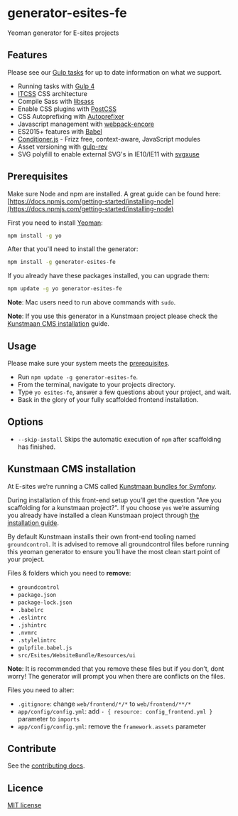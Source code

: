 # generator-esites-fe
Yeoman generator for E-sites projects

## Features
Please see our [Gulp tasks](https://github.com/e-sites/generator-esites-fe/tree/master/app/templates/_tasks) for up to date information on what we support.

- Running tasks with [Gulp 4](https://github.com/gulpjs/gulp)
- [ITCSS](https://www.creativebloq.com/web-design/manage-large-css-projects-itcss-101517528) CSS architecture
- Compile Sass with [libsass](http://libsass.org)
- Enable CSS plugins with [PostCSS](http://postcss.org/)
- CSS Autoprefixing with [Autoprefixer](https://github.com/postcss/autoprefixer)
- Javascript management with [webpack-encore](https://github.com/symfony/webpack-encore)
- ES2015+ features with [Babel](https://babeljs.io)
- [Conditioner.js](https://github.com/rikschennink/conditioner) - Frizz free, context-aware, JavaScript modules
- Asset versioning with [gulp-rev](https://github.com/sindresorhus/gulp-rev)
- SVG polyfill to enable external SVG's in IE10/IE11 with [svgxuse](https://github.com/Keyamoon/svgxuse)

## Prerequisites
Make sure Node and npm are installed. A great guide can be found here: [https://docs.npmjs.com/getting-started/installing-node](https://docs.npmjs.com/getting-started/installing-node)

First you need to install [Yeoman](http://yeoman.io/):

```bash
npm install -g yo
```

After that you'll need to install the generator:
```bash
npm install -g generator-esites-fe
```

If you already have these packages installed, you can upgrade them:
```bash
npm update -g yo generator-esites-fe
```

**Note**: Mac users need to run above commands with `sudo`.

**Note**: If you use this generator in a Kunstmaan project please check the [Kunstmaan CMS installation](#kunstmaan-cms-installation) guide.

## Usage
Please make sure your system meets the [prerequisites](#prerequisites).

- Run `npm update -g generator-esites-fe`.
- From the terminal, navigate to your projects directory.
- Type `yo esites-fe`, answer a few questions about your project, and wait.
- Bask in the glory of your fully scaffolded frontend installation.

## Options
- `--skip-install`
  Skips the automatic execution of `npm` after scaffolding has finished.

## Kunstmaan CMS installation
At E-sites we’re running a CMS called [Kunstmaan bundles for Symfony](https://bundles.kunstmaan.be/).

During installation of this front-end setup you’ll get the question "Are you scaffolding for a kunstmaan project?". If you choose `yes` we’re assuming you already have installed a clean Kunstmaan project through [the installation guide](https://kunstmaanbundlescms.readthedocs.io/en/latest/installation/).

By default Kunstmaan installs their own front-end tooling named `groundcontrol`.
It is advised to remove all groundcontrol files before running this yeoman generator to ensure you’ll have the most clean start point of your project.

Files & folders which you need to **remove**:

- `groundcontrol`
- `package.json`
- `package-lock.json`
- `.babelrc`
- `.eslintrc`
- `.jshintrc`
- `.nvmrc`
- `.stylelintrc`
- `gulpfile.babel.js`
- `src/Esites/WebsiteBundle/Resources/ui`

**Note**: It is recommended that you remove these files but if you don’t, dont worry! The generator will prompt you when there are conflicts on the files.

Files you need to alter:

- `.gitignore`: change `web/frontend/*/*` to `web/frontend/**/*`
- `app/config/config.yml`: add `- { resource: config_frontend.yml }` parameter to `imports`
- `app/config/config.yml`: remove the `framework.assets` parameter


## Contribute

See the [contributing docs](contributing.md).

## Licence

[MIT license](LICENSE)
